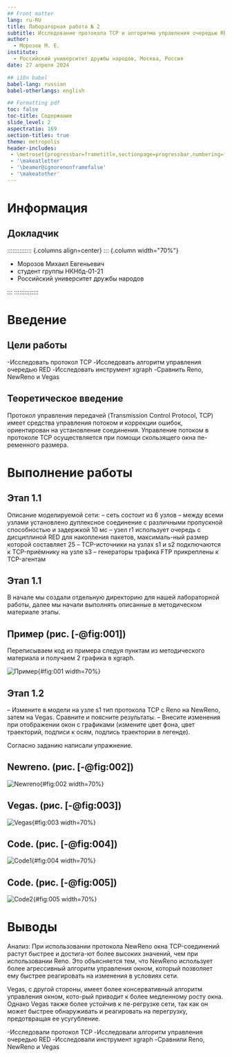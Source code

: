 ```yaml
---
## Front matter
lang: ru-RU
title: Лабораторная работа № 2
subtitle: Исследование протокола TCP и алгоритма управления очередью RED
author:
  - Морозов М. Е.
institute:
  - Российский университет дружбы народов, Москва, Россия
date: 27 апреля 2024

## i18n babel
babel-lang: russian
babel-otherlangs: english

## Formatting pdf
toc: false
toc-title: Содержание
slide_level: 2
aspectratio: 169
section-titles: true
theme: metropolis
header-includes:
 - \metroset{progressbar=frametitle,sectionpage=progressbar,numbering=fraction}
 - '\makeatletter'
 - '\beamer@ignorenonframefalse'
 - '\makeatother'
---
```


# Информация

## Докладчик

:::::::::::::: {.columns align=center}
::: {.column width="70%"}

  * Морозов Михаил Евгеньевич
  * студент группы НКНбд-01-21
  * Российский университет дружбы народов

:::
::::::::::::::

# Введение

## Цели работы

-Исследовать протокол TCP
-Исследовать алгоритм управления очередью RED
-Исследовать инструмент xgraph
-Сравнить Reno, NewReno и Vegas


## Теоретическое введение

Протокол управления передачей (Transmission Control Protocol, TCP) имеет средства управления потоком и коррекции ошибок, ориентирован на установление соединения. Управление потоком в протоколе TCP осуществляется при помощи скользящего окна пе-ременного размера.

# Выполнение работы

## Этап 1.1

Описание моделируемой сети:
– сеть состоит из 6 узлов 
– между всеми узлами установлено дуплексное соединение с различными пропускной способностью и задержкой 10 мс 
– узел r1 использует очередь с дисциплиной RED для накопления пакетов, максималь-ный размер которой составляет 25 
– TCP-источники на узлах s1 и s2 подключаются к TCP-приёмнику на узле s3 
– генераторы трафика FTP прикреплены к TCP-агентам

## Этап 1.1
В начале мы создали отдельную директорию для нашей лабораторной работы, далее мы начали выполнять описанные в методическом материале этапы.

## Пример (рис. [-@fig:001])
Переписываем код из примера следуя пунктам из методического материала и получаем 2 графика в xgraph.

![Пример](image/lab2_example.png){#fig:001 width=70%}

## Этап 1.2
– Измените в модели на узле s1 тип протокола TCP с Reno на NewReno, затем на 
Vegas. Сравните и поясните результаты.
– Внесите изменения при отображении окон с графиками (измените цвет фона, 
цвет траекторий, подписи к осям, подпись траектории в легенде). 

Согласно заданию написали упражнение.

## Newreno. (рис. [-@fig:002])

![Newreno](img/lab2_Newreno.png){#fig:002 width=70%}


## Vegas. (рис. [-@fig:003])

![Vegas](lab2Vegas.png){#fig:003 width=70%}

## Code. (рис. [-@fig:004])

![Code1](codelab2.png){#fig:004 width=70%}

## Code. (рис. [-@fig:005])

![Code2](codelab22.png){#fig:005 width=70%}

# Выводы

Анализ: 
При использовании протокола NewReno окна TCP-соединений растут быстрее и достига-ют более высоких значений, чем при использовании Reno. Это объясняется тем, что NewReno использует более агрессивный алгоритм управления окном, который позволяет ему быстрее реагировать на изменения в условиях сети.

Vegas, с другой стороны, имеет более консервативный алгоритм управления окном, кото-рый приводит к более медленному росту окна. Однако Vegas также более устойчив к пе-регрузке сети, так как он может быстрее обнаруживать и реагировать на перегрузку, предотвращая ее усугубление.

-Исследовали протокол TCP
-Исследовали алгоритм управления очередью RED
-Исследовали инструмент xgraph
-Сравнили Reno, NewReno и Vegas

